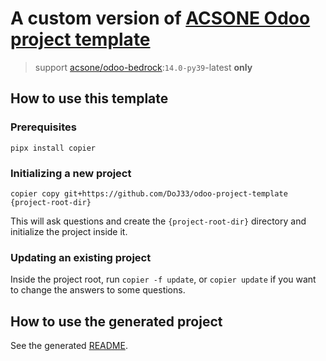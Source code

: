 # A custom version of [ACSONE Odoo project template](https://github.com/acsone/acsone-odoo-project-template)

> support [acsone/odoo-bedrock](https://github.com/acsone/odoo-bedrock/pkgs/container/odoo-bedrock):`14.0-py39`-latest **only**

## How to use this template

### Prerequisites

`pipx install copier`

### Initializing a new project

`copier copy git+https://github.com/DoJ33/odoo-project-template {project-root-dir}`

This will ask questions and create the `{project-root-dir}` directory and initialize the
project inside it.

### Updating an existing project

Inside the project root, run `copier -f update`, or `copier update` if you want to
change the answers to some questions.

## How to use the generated project

See the generated [README](src/README.md.jinja).
